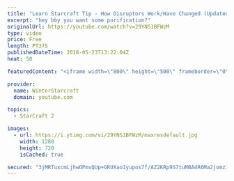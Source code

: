 ```yaml
---
title: "Learn Starcraft Tip - How Disruptors Work/Have Changed (Updated Patch 4.0 2018)"
excerpt: "hey bby you want some purification?"
originalUrl: https://youtube.com/watch?v=29YNS1BFWzM
type: video
price: Free
length: PT37S
publishedDateTime: 2018-05-23T13:22:04Z
heat: 50

featuredContent: "<iframe width=\"800\" height=\"500\" frameborder=\"0\" src=\"https://www.youtube.com/embed/29YNS1BFWzM\" allow=\"accelerometer; autoplay; encrypted-media; gyroscope; picture-in-picture\" allowfullscreen></iframe>"

provider:
  name: WinterStarcraft
  domain: youtube.com

topics:
  - StarCraft 2

images:
  - url: https://i.ytimg.com/vi/29YNS1BFWzM/maxresdefault.jpg
    width: 1280
    height: 720
    isCached: true

secured: "3jMRTuxcmLjhwOPmvQUp+GRUXao1yupos7f/AZ2KRp9S7tuMBA4R6Ma2jomz1EsBxNlbtkcsqkHItrjAGLNQbM4hAqKdT6AV2tGnnL2GtVmMxSwWel+vcvZ2YxCLDraaHDIpr54mG8e4b7EqI5E5KSFvchuyjBVJSzB1peRtrYoTkydmxVB4oiKybbAjjPQcr6rpAt7ssea3Fmohnw0tQ3VjDZGKY/5iB2Bn9VTj9ONa3RIuL669DLoYIbfQhA00FIq507ESYUb4xjpJfww+V5AWVSqY7s955YCV5lCLf7cGkQXfoeY0PJaSkwNz3OSZrx5mTnRNC6l4nsd3v/kjEObPDOVXdGe1C0yAToXsY3HvcC6sl1IPIdzDGTa29IMho40pW3kY/3jfG0NAp2c3j1TgiycsXaDw4qjv1qcgebI=;bspRBoX71wkBtihwJSqFsQ=="
---
```


